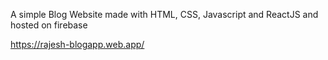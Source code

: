 A simple Blog Website made with HTML, CSS, Javascript and ReactJS and hosted on firebase

https://rajesh-blogapp.web.app/
